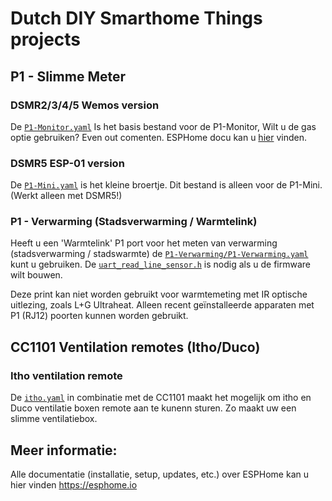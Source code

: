 # Dutch DIY Smarthome Things projects
## P1 - Slimme Meter
### DSMR2/3/4/5 Wemos version
De [`P1-Monitor.yaml`](Slimme-Meter/P1-Monitor.yaml) Is het basis bestand voor de P1-Monitor, Wilt u de gas optie gebruiken? Even out comenten. ESPHome docu kan u [hier](https://esphome.io/components/sensor/dsmr.html) vinden.

### DSMR5 ESP-01 version
De [`P1-Mini.yaml`](Slimme-Meter/P1-Mini.yaml) is het kleine broertje. Dit bestand is alleen voor de P1-Mini. (Werkt alleen met DSMR5!)

### P1 - Verwarming (Stadsverwarming / Warmtelink)
Heeft u een 'Warmtelink' P1 port voor het meten van verwarming (stadsverwarming / stadswarmte) de [`P1-Verwarming/P1-Verwarming.yaml`](Slimme-Meter/P1-Verwarming/P1-Verwarming.yaml) kunt u gebruiken.
De [`uart_read_line_sensor.h`](uart_read_line_sensor.h) is nodig als u de firmware wilt bouwen.

Deze print kan niet worden gebruikt voor warmtemeting met IR optische uitlezing, zoals L+G Ultraheat. Alleen recent geïnstalleerde apparaten met P1 (RJ12) poorten kunnen worden gebruikt.

## CC1101 Ventilation remotes (Itho/Duco)

### Itho ventilation remote
De [`itho.yaml`](Itho-Duco/itho.yaml) in combinatie met de CC1101 maakt het mogelijk om itho en Duco ventilatie boxen remote aan te kunenn sturen. Zo maakt uw een slimme ventilatiebox.

## Meer informatie:
Alle documentatie (installatie, setup, updates, etc.) over ESPHome kan u hier vinden https://esphome.io